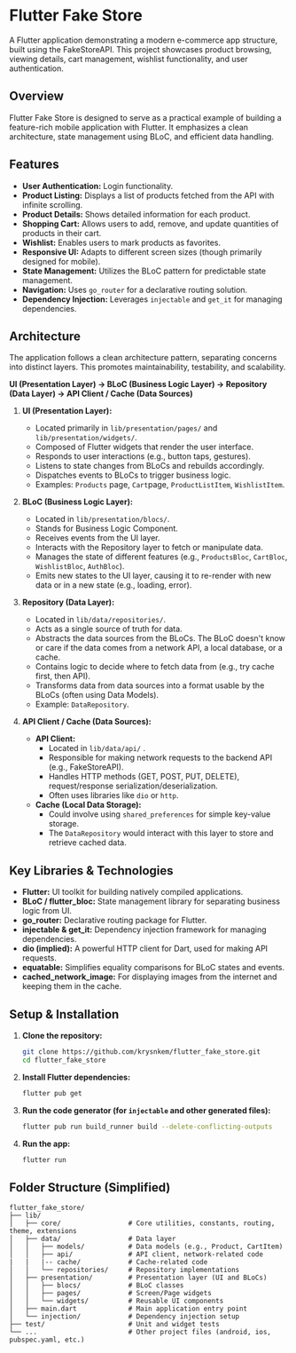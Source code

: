 # Flutter Fake Store

A Flutter application demonstrating a modern e-commerce app structure, built using the FakeStoreAPI. This project showcases product browsing, viewing details, cart management, wishlist functionality, and user authentication.

## Overview

Flutter Fake Store is designed to serve as a practical example of building a feature-rich mobile application with Flutter. It emphasizes a clean architecture, state management using BLoC, and efficient data handling.

## Features

*   **User Authentication:** Login functionality.
*   **Product Listing:** Displays a list of products fetched from the API with infinite scrolling.
*   **Product Details:** Shows detailed information for each product.
*   **Shopping Cart:** Allows users to add, remove, and update quantities of products in their cart.
*   **Wishlist:** Enables users to mark products as favorites.
*   **Responsive UI:** Adapts to different screen sizes (though primarily designed for mobile).
*   **State Management:** Utilizes the BLoC pattern for predictable state management.
*   **Navigation:** Uses `go_router` for a declarative routing solution.
*   **Dependency Injection:** Leverages `injectable` and `get_it` for managing dependencies.

## Architecture

The application follows a clean architecture pattern, separating concerns into distinct layers. This promotes maintainability, testability, and scalability.

**UI (Presentation Layer) -> BLoC (Business Logic Layer) -> Repository (Data Layer) -> API Client / Cache (Data Sources)**

1.  **UI (Presentation Layer):**
    *   Located primarily in `lib/presentation/pages/` and `lib/presentation/widgets/`.
    *   Composed of Flutter widgets that render the user interface.
    *   Responds to user interactions (e.g., button taps, gestures).
    *   Listens to state changes from BLoCs and rebuilds accordingly.
    *   Dispatches events to BLoCs to trigger business logic.
    *   Examples: `Products` page, `Cart`page, `ProductListItem`, `WishlistItem`.

2.  **BLoC (Business Logic Layer):**
    *   Located in `lib/presentation/blocs/`.
    *   Stands for Business Logic Component.
    *   Receives events from the UI layer.
    *   Interacts with the Repository layer to fetch or manipulate data.
    *   Manages the state of different features (e.g., `ProductsBloc`, `CartBloc`, `WishlistBloc`, `AuthBloc`).
    *   Emits new states to the UI layer, causing it to re-render with new data or in a new state (e.g., loading, error).

3.  **Repository (Data Layer):**
    *   Located in `lib/data/repositories/`.
    *   Acts as a single source of truth for data.
    *   Abstracts the data sources from the BLoCs. The BLoC doesn't know or care if the data comes from a network API, a local database, or a cache.
    *   Contains logic to decide where to fetch data from (e.g., try cache first, then API).
    *   Transforms data from data sources into a format usable by the BLoCs (often using Data Models).
    *   Example: `DataRepository`.

4.  **API Client / Cache (Data Sources):**
    *   **API Client:**
        *   Located in `lib/data/api/` .
        *   Responsible for making network requests to the backend API (e.g., FakeStoreAPI).
        *   Handles HTTP methods (GET, POST, PUT, DELETE), request/response serialization/deserialization.
        *   Often uses libraries like `dio` or `http`.
    *   **Cache (Local Data Storage):**
        *   Could involve using `shared_preferences` for simple key-value storage.
        *   The `DataRepository` would interact with this layer to store and retrieve cached data.

## Key Libraries & Technologies

*   **Flutter:** UI toolkit for building natively compiled applications.
*   **BLoC / flutter_bloc:** State management library for separating business logic from UI.
*   **go_router:** Declarative routing package for Flutter.
*   **injectable & get_it:** Dependency injection framework for managing dependencies.
*   **dio (implied):** A powerful HTTP client for Dart, used for making API requests.
*   **equatable:** Simplifies equality comparisons for BLoC states and events.
*   **cached_network_image:** For displaying images from the internet and keeping them in the cache.

## Setup & Installation

1.  **Clone the repository:**
    ```bash
    git clone https://github.com/krysnkem/flutter_fake_store.git
    cd flutter_fake_store
    ```
2.  **Install Flutter dependencies:**
    ```bash
    flutter pub get
    ```
3.  **Run the code generator (for `injectable` and other generated files):**
    ```bash
    flutter pub run build_runner build --delete-conflicting-outputs
    ```
4.  **Run the app:**
    ```bash
    flutter run
    ```

## Folder Structure (Simplified)

```text
flutter_fake_store/
├── lib/
│   ├── core/                 # Core utilities, constants, routing, theme, extensions
│   ├── data/                 # Data layer
│   │   ├── models/           # Data models (e.g., Product, CartItem)
│   │   ├── api/              # API client, network-related code
|   |   |-- cache/            # Cache-related code
│   │   └── repositories/     # Repository implementations
│   ├── presentation/         # Presentation layer (UI and BLoCs)
│   │   ├── blocs/            # BLoC classes
│   │   ├── pages/            # Screen/Page widgets
│   │   └── widgets/          # Reusable UI components
│   ├── main.dart             # Main application entry point
│   └── injection/            # Dependency injection setup
├── test/                     # Unit and widget tests
└── ...                       # Other project files (android, ios, pubspec.yaml, etc.)
```
